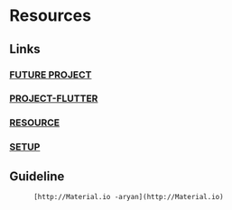 #     Resources

##    Links 

###   [FUTURE PROJECT](https://github.com/addiraw/addiraw/blob/master/FUTURE%20PROJECT.md)
###   [PROJECT-FLUTTER](https://github.com/addiraw/addiraw/blob/master/PROJECT-FLUTTER.md)
###   [RESOURCE](https://github.com/addiraw/addiraw/blob/master/Resource.md)
###   [SETUP](https://github.com/addiraw/addiraw/blob/master/SETUP.md)

##    Guideline
          [http://Material.io -aryan](http://Material.io)
